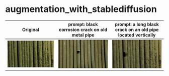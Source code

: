 # augmentation_with_stablediffusion

| Original | prompt: black corrosion crack on old metal pipe | prompt: a long black crack on an old pipe located vertically |
| --- | --- |--- |
| ![](img/orig2.png) | ![](img/DJI_20211229125050_0006_Z_aug_category4_281_1.png) | ![](img/DJI_20211229125002_0005_Z_aug_category3_157_17.png) |
